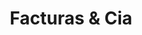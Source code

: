 ---
title: "Facturas & Cia"
url: /ciudad-autonoma-de-buenos-aires/facturas-und-cia/
shop: Bäckerei
---